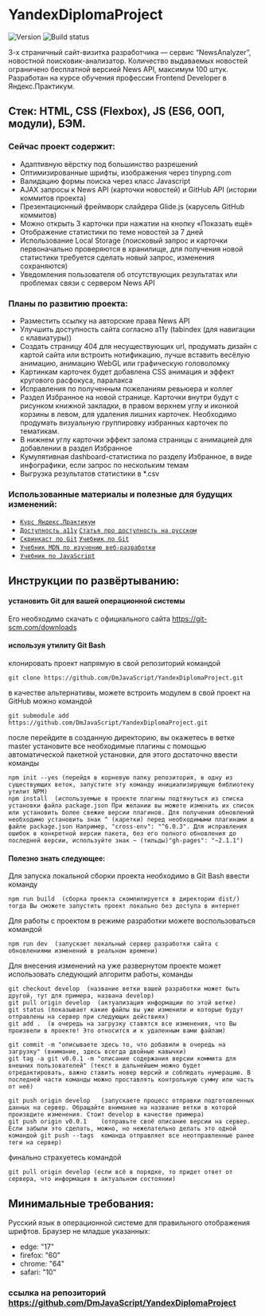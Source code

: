 # YandexDiplomaProject
![Version][shield-version]
![Build status][shield-build]

3-х страничный cайт-визитка разработчика — сервис “NewsAnalyzer”, новостной поисковик-анализатор. Количество выдаваемых новостей ограничено бесплатной версией News API, максимум 100 штук. Разработан на курсе обучения профессии Frontend Developer в Яндекс.Практикум.
## Стек: HTML, CSS (Flexbox), JS (ES6, ООП, модули), БЭМ.

### Сейчас проект содержит:
* Адаптивную вёрстку под большинство разрешений
* Оптимизированные шрифты, изображения через tinypng.com
* Валидацию формы поиска через класс Javascript
* AJAX запросы к News API (карточки новостей) и GitHub API (истории коммитов проекта)
* Презентационный фреймворк слайдера Glide.js (карусель GitHub коммитов)
* Можно открыть 3 карточки при нажатии на кнопку «Показать ещё»
* Отображение статистики по теме новостей за 7 дней
* Использование Local Storage (поисковый запрос и карточки первоначально проверяются в хранилище, для получения новой статистики требуется сделать новый запрос, изменения сохраняются)
* Уведомления пользователя об отсутствующих результатах или проблемах связи с сервером News API

### Планы по развитию проекта:
* Разместить ссылку на авторские права News API
* Улучшить доступность сайта согласно a11y (tabindex (для навигации с клавиатуры))
* Создать страницу 404 для несуществующих url, продумать дизайн с картой сайта или встроить нотификацию, лучше вставить весёлую анимацию, анимацию WebGL или графическую головоломку
* Картинкам карточек будет добавлена CSS анимация и эффект кругового расфокуса, паралакса
* Исправления по полученным пожеланиям ревьюера и коллег
* Раздел Избранное на новой странице. Карточки внутри будут с рисунком книжной закладки, в правом верхнем углу и иконкой корзины в левом, для удаления лишних карточек. Необходимо продумать визуальную группировку избранных карточек по тематикам.
* В нижнем углу карточки эффект залома страницы с анимацией для добавлении в раздел Избранное
* Кумулятивная dashboard-статистика по разделу Избранное, в виде инфографики, если запрос по нескольким темам
* Выгрузка результатов статистики в *.csv

### Использованные материалы и полезные для будущих изменений:

* [`Курс Яндекс.Практикум`](https://praktikum.yandex.ru/)
* [`Доступность a11y`](udacity.com/course/web-accessibility--ud891) [`Статья про доступность на русском`](https://medium.com/web-standards/pragmatic-a11y-rules-b16dd2f77685)
* [`Скринкаст по Git`](https://www.youtube.com/watch?v=QkY8lXZuiqQ&list=PLDyvV36pndZHkDRik6kKF6gSb0N0W995h) [`Учебник по Git`](https://git-scm.com/book/ru/v1)
* [`Учебник MDN по изучению веб-разработки`](https://developer.mozilla.org/ru/docs/Learn)
* [`Учебник по JavaScript`](https://learn.javascript.ru/)




## Инструкции по развёртыванию:

#### установить Git для вашей операционной системы
Его необходимо скачать с официального сайта <https://git-scm.com/downloads>

#### используя утилиту Git Bash
клонировать проект напрямую в свой репозиторий командой
```shell
git clone https://github.com/DmJavaScript/YandexDiplomaProject.git
```
в качестве альтернативы, можете встроить модулем в свой проект на GitHub можно командой
```shell
git submodule add https://github.com/DmJavaScript/YandexDiplomaProject.git
```

после перейдите в созданную директорию, вы окажетесь в ветке master
установите все необходимые плагины с помощью автоматической пакетной установки,  для этого достаточно ввести команды
```shell
npm init --yes (перейдя в корневую папку репозитория, в одну из существующих веток, запустите эту команду инициализирующую библиотеку утилит NPM)
npm install  (используемые в проекте плагины подтянуться из списка установки файла package.json При желании вы можете изменить их список или установить более свежие версии плагинов. Для получения обновлений необходимо установить знак ^ (каретки) перед необходимыми плагинами в файле package.json Например, "cross-env": "^6.0.3". Для исправления ошибок в конкретной версии пакета, без его полного обновления до последней версии, используйте знак ~ (тильды)"gh-pages": "~2.1.1")
```

#### Полезно знать следующее:
Для запуска локальной сборки проекта необходимо в Git Bash ввести команду
```shell
npm run build  (cборка проекта скомпилируется в директории dist/) тогда Вы сможете запустить проект локально без доступа в интернет
```

Для работы с проектом в режиме разработки можете воспользоваться командой
```shell
npm run dev  (запускает локальный сервер разработки сайта с обновлениями изменений в реальном времени)
```

Для внесения изменений на уже развернутом проекте может использовать следующий алгоритм работы, команды
```shell
git checkout develop  (название ветки вашей разработки может быть другой, тут для примера, названа develop)
git pull origin develop  (актуализация информации по этой ветке)
git status (показывает какие файлы вы уже изменили и которые будут отправлены на сервер при следующих действиях)
git add .  (в очередь на загрузку ставятся все изменения, что Вы произвели в проекте! Это относится и к удаленным вами файлам)

git commit -m "описываете здесь то, что добавили в очередь на загрузку" (внимание, здесь всегда двойные кавычки)
git tag -a git v0.0.1 -m "описание содержания версии коммита для внешних пользователей" (текст в дальнейшем можно будет отредактировать, важно ставить новер версий и соблюдать нумерацию. В последней части команды можно проставлять контрольную сумму или часть от неё)

git push origin develop   (запускаете процесс отправки подготовленных данных на сервер. Обращайте внимание на название ветки в которой произвдите изменения. Стоит develop в качестве примера)
git push origin v0.0.1    (отправьте своё описание версии на сервер. Если забыли это сделать, можно, но нежелательно делать это одной командой git push --tags  команда отправляет все неотправленные ранее теги на сервер)
```

финально страхуетесь командой
```shell
git pull origin develop (если всё в порядке, то придет ответ от сервера, что информация в актуальном состоянии)
```


## Минимальные требования:
Русский язык в операционной системе для правильного отображения шрифтов.
Браузер не младше указанных:
* edge: "17"
* firefox: "60"
* chrome: "64"
* safari: "10"

[shield-version]: https://img.shields.io/github/v/release/DmJavaScript/YandexDiplomaProject?style=flat-square
[shield-build]: https://img.shields.io/appveyor/ci/DmJavaScript/YandexDiplomaProject?style=flat-square
### ссылка на репозиторий https://github.com/DmJavaScript/YandexDiplomaProject